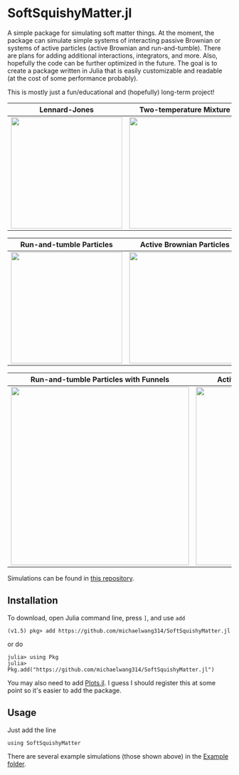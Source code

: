 # SoftSquishyMatter.jl
A simple package for simulating soft matter things.  At the moment, the package can simulate simple systems of interacting passive Brownian or systems of active particles (active Brownian and run-and-tumble).  There are plans for adding additional interactions, integrators, and more.  Also, hopefully the code can be further optimized in the future.  The goal is to create a package written in Julia that is easily customizable and readable (at the cost of some performance probably).

This is mostly just a fun/educational and (hopefully) long-term project!

| Lennard-Jones | Two-temperature Mixture | Poly-dispersed Mixture |
| ------------- | --------------- | -------------- |
| <img src="https://github.com/michaelwang314/simulation-storage/blob/master/Example_gifs/Example_LennardJonesFluid.gif" width="250"> | <img src="https://github.com/michaelwang314/simulation-storage/blob/master/Example_gifs/Example_TwoTemperature.gif" width="250"> | <img src="https://github.com/michaelwang314/simulation-storage/blob/master/Example_gifs/Example_PolyDispersed.gif" width="250"> |

| Run-and-tumble Particles | Active Brownian Particles |
| ------------------------ | ------------------------- |
| <img src="https://github.com/michaelwang314/simulation-storage/blob/master/Example_gifs/Example_RunAndTumble.gif" width="250"> | <img src="https://github.com/michaelwang314/simulation-storage/blob/master/Example_gifs/Example_ActiveBrownian.gif" width="250">

| Run-and-tumble Particles with Funnels | Active Brownian Particles with Funnels |
| ------------------------ | ------------------------------------- |
| <img src="https://github.com/michaelwang314/simulation-storage/blob/master/Example_gifs/Example_RunAndTumbleFunnels.gif" width="400"> | <img src="https://github.com/michaelwang314/simulation-storage/blob/master/Example_gifs/Example_ActiveBrownianFunnels.gif" width="400"> |

Simulations can be found in [this repository](https://github.com/michaelwang314/simulation-storage).

## Installation
To download, open Julia command line, press `]`, and use `add`
```
(v1.5) pkg> add https://github.com/michaelwang314/SoftSquishyMatter.jl
```
or do
```
julia> using Pkg
julia> Pkg.add("https://github.com/michaelwang314/SoftSquishyMatter.jl")
```
You may also need to add [Plots.jl](http://docs.juliaplots.org/latest/).  I guess I should register this at some point so it's easier to add the package.

## Usage
Just add the line
```
using SoftSquishyMatter
```
There are several example simulations (those shown above) in the [Example folder](https://github.com/michaelwang314/SoftSquishyMatter.jl/tree/master/Examples).
